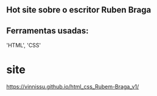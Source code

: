

## Hot site sobre o escritor Ruben Braga


## Ferramentas usadas:
'HTML', 'CSS'


# site
https://vinnissu.github.io/html_css_Rubem-Braga_v1/
